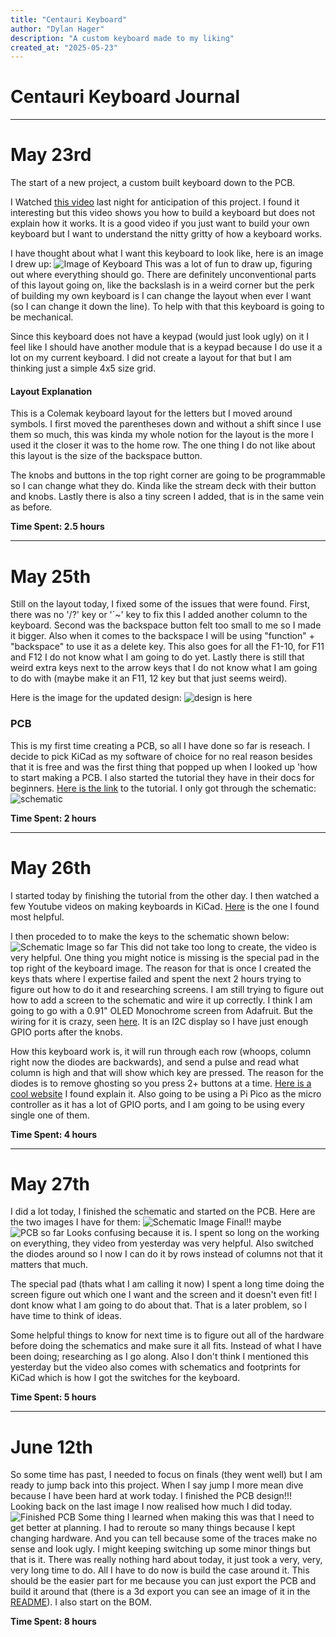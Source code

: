 ```yaml
---
title: "Centauri Keyboard"
author: "Dylan Hager"
description: "A custom keyboard made to my liking"
created_at: "2025-05-23"
---
```

# Centauri Keyboard Journal
---
# May 23rd
The start of a new project, a custom built keyboard down to the PCB.

I Watched [this video](https://youtu.be/7UXsD7nSfDY?si=mTEns_m9Yz2wHLTt) last night for anticipation of this project. I found it interesting but this video shows you how to build a keyboard but does not explain how it works. It is a good video if you just want to build your own keyboard but I want to understand the nitty gritty of how a keyboard works.

I have thought about what I want this keyboard to look like, here is an image I drew up:
![Image of Keyboard](<Journal Images/Keyboard.png>)
This was a lot of fun to draw up, figuring out where everything should go. There are definitely unconventional parts of this layout going on, like the backslash is in a weird corner but the perk of building my own keyboard is I can change the layout when ever I want (so I can change it down the line). To help with that this keyboard is going to be mechanical. 

Since this keyboard does not have a keypad (would just look ugly) on it I feel like I should have another module that is a keypad because I do use it a lot on my current keyboard. I did not create a layout for that but I am thinking just a simple 4x5 size grid.

#### Layout Explanation
This is a Colemak keyboard layout for the letters but I moved around symbols. I first moved the parentheses down and without a shift since I use them so much, this was kinda my whole notion for the layout is the more I used it the closer it was to the home row. The one thing I do not like about this layout is the size of the backspace button.

The knobs and buttons in the top right corner are going to be programmable so I can change what they do. Kinda like the stream deck with their button and knobs. Lastly there is also a tiny screen I added, that is in the same vein as before.

**Time Spent: 2.5 hours**

---
# May 25th
Still on the layout today, I fixed some of the issues that were found. First, there was no '/?' key or '`~' key to fix this I added another column to the keyboard. Second was the backspace button felt too small to me so I made it bigger. Also when it comes to the backspace I will be using "function" + "backspace" to use it as a delete key. This also goes for all the F1-10, for F11 and F12 I do not know what I am going to do yet. Lastly there is still that weird extra keys next to the arrow keys that I do not know what I am going to do with (maybe make it an F11, 12 key but that just seems weird).

Here is the image for the updated design:
![design is here](<Journal Images/Keyboard2.0.png>)

### PCB
This is my first time creating a PCB, so all I have done so far is reseach. I decide to pick KiCad as my software of choice for no real reason besides that it is free and was the first thing that popped up when I looked up 'how to start making a PCB. I also started the tutorial they have in their docs for beginners. [Here is the link](https://docs.kicad.org/9.0/en/getting_started_in_kicad/getting_started_in_kicad.html) to the tutorial. I only got through the schematic:
![schematic](<Journal Images/LearningSchematic.png>)

**Time Spent: 2 hours**

---
# May 26th
I started today by finishing the tutorial from the other day. I then watched a few Youtube videos on making keyboards in KiCad. [Here](https://www.youtube.com/watch?v=8WXpGTIbxlQ&list=PLBD2IS_t_iWZDMdG_ZF57x9Ebm3kxKqxF&index=3) is the one I found most helpful.

I then proceded to to make the keys to the schematic shown below:\
![Schematic Image so far](<Journal Images/SchematicDay1.png>)
This did not take too long to create, the video is very helpful. One thing you might notice is missing is the special pad in the top right of the keyboard image. The reason for that is once I created the keys thats where I expertise failed and spent the next 2 hours trying to figure out how to do it and researching screens. I am still trying to figure out how to add a screen to the schematic and wire it up correctly. I think I am going to go with a 0.91" OLED Monochrome screen from Adafruit. But the wiring for it is crazy, seen [here](https://cdn-learn.adafruit.com/assets/assets/000/036/258/original/lcds___displays_schem.png?1475774124). It is an I2C display so I have just enough GPIO ports after the knobs.

How this keyboard work is, it will run through each row (whoops, column right now the diodes are backwards), and send a pulse and read what column is high and that will show which key are pressed. The reason for the diodes is to remove ghosting so you press 2+ buttons at a time. [Here is a cool website](https://pcbheaven.com/wikipages/How_Key_Matrices_Works/) I found explain it. Also going to be using a Pi Pico as the micro controller as it has a lot of GPIO ports, and I am going to be using every single one of them. 

**Time Spent: 4 hours**

---
# May 27th
I did a lot today, I finished the schematic and started on the PCB. Here are the two images I have for them:
![Schematic Image Final!! maybe](<Journal Images/SchematicFinal.png>)
![PCB so far](<Journal Images/pcbDesignDay1.png>)
Looks confusing because it is. I spent so long on the working on everything, they video from yesterday was very helpful. Also switched the diodes around so I now I can do it by rows instead of columns not that it matters that much. 

The special pad (thats what I am calling it now) I spent a long time doing the screen figure out which one I want and the screen and it doesn't even fit! I dont know what I am going to do about that. That is a later problem, so I have time to think of ideas. 

Some helpful things to know for next time is to figure out all of the hardware before doing the schematics and make sure it all fits. Instead of what I have been doing; researching as I go along. Also I don't think I mentioned this yesterday but the video also comes with schematics and footprints for KiCad which is how I got the switches for the keyboard.

**Time Spent: 5 hours**

---
# June 12th
So some time has past, I needed to focus on finals (they went well) but I am ready to jump back into this project. When I say jump I more mean dive because I have been hard at  work today. I finished the PCB design!!! Looking back on the last image I now realised how much I did today. 
![Finished PCB](<Journal Images/pcbDesignDay2.png>)
Some thing I learned when making this was that I need to get better at planning. I had to reroute so many things because I kept changing hardware. And you can tell because some of the traces make no sense and look ugly. I might keeping switching up some minor things but that is it. There was really nothing hard about today, it just took a very, very, very long time to do.
All I have to do now is build the case around it. This should be the easier part for me because you can just export the PCB and build it around that (there is a 3d export you can see an image of it in the [README](README.md)). I also start on the BOM.

**Time Spent: 8 hours**